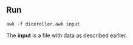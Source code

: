 ## Run

```
awk -f diceroller.awk input
```

The **input** is a file with data as described earlier.
